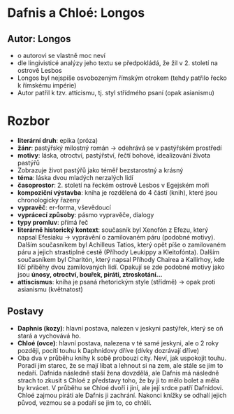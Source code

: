 # Dafnis a Chloé: Longos

## Autor: Longos
- o autorovi se vlastně moc neví
- dle lingivisticé analýzy jeho textu se předpokládá, že žil v 2. století na ostrově Lesbos
- Longos byl nejspíše osvobozeným římským otrokem (tehdy patřilo řecko k římskému impérie)
- Autor patřil k tzv. atticismu, tj. styl střídmého psaní (opak asianismu)

# Rozbor
- **literární druh**: epika (próza)
- **žánr**: pastýřský milostný román $\to$ odehrává se v pastýřském prostředí
- **motivy**: láska, otroctví, pastýřství, řečtí bohové, idealizování života pastýřů
- Zobrazuje život pastýřů jako téměř bezstarostný a krásný
- **téma**: láska dvou mladých nerzalých lidí
- **časoprostor**: 2. století na řeckém ostrově Lesbos v Egejském moři
- **kompoziční výstavba**: kniha je rozdělená do 4 částí (knih), které jsou chronologicky řazeny
- **vypravěč**: er-forma, vševědoucí
- **vyprácecí způsoby**: pásmo vypravěče, dialogy
- **typy promluv**: přímá řeč
- **literárně historický kontext**: současník byl Xenofón z Efezu, který napsal Efesiaku $\to$
vyprávění o zamilovaném páru (podobné motivy). Dalším současníkem byl Achilleus Tatios, který opět píše
o zamilovaném páru a jejich strastiplné cestě (Příhody Leukippy a Kleitofónta). Dalším současníkem
byl Charitón, který napsal Příhody Chairea a Kallirhoy, kde líčí přiběhy dvou zamilovaných lidí.
Opakují se zde podobné motivy jako jsou **únosy, otroctví, bouřek, piráti, ztroskotání...**
- **attiscismus**: kniha je psaná rhetorickým style (střídmě) $\to$ opak proti asianismu (květnatost)

## Postavy
- **Daphnis (kozy)**: hlavní postava, nalezen v jeskyni pastýřek, který se oň stará a vychovává ho.
- **Chloé (ovce)**: hlavní postava, nalezena v té samé jeskyni, ale o 2 roky později,
pocítí touhu k Daphnidovy dříve (dívky dozrávají dříve)
- Oba dva v průběhu knihy k sobě probouzí city. Neví, jak uspokojit touhu. Poradí jim starec, že se
mají líbat a lehnout si na zem, ale stále se jim to nedaří. Dafnida následně staší žena dovzdělá, ale
Dafnis má následně strach to zkusit s Chloé z představy toho, že by ji to mělo bolet a měla by krvácet.
V průběhu se Chloé dvoří i jiní, ale její srdce patří Dafnidovi. Chloé zajmou piráti ale Dafnis ji 
zachrání. Nakonci knížky se odhalí jejich původ, vezmou se a podaří se jim to, co chtěli.
